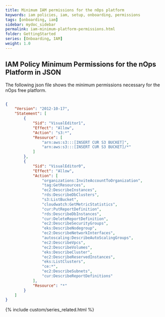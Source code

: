 ```yaml
---
title: Minimum IAM permissions for the nOps platform
keywords: iam policies, iam, setup, onboarding, permissions
tags: [onboarding, iam]
sidebar: mydoc_sidebar
permalink: iam-minimum-platform-permissions.html
folder: GettingStarted
series: [Onboarding, IAM]
weight: 1.0
---
```


## IAM Policy Minimum Permissions for the nOps Platform in JSON ##

The following json file shows the minimum permissions necessary for the nOps free platform.

```json

{
	"Version": "2012-10-17",
	"Statement": [
	    {
			"Sid": "VisualEditor1",
			"Effect": "Allow",
			"Action": "s3:*",
			"Resource": [
				"arn:aws:s3:::[INSERT CUR S3 BUCKET]",
				"arn:aws:s3:::[INSERT CUR S3 BUCKET]/*"
			]
		},
		{
			"Sid": "VisualEditor0",
			"Effect": "Allow",
			"Action": [
				"organizations:InviteAccountToOrganization",
				"tag:GetResources",
				"ec2:DescribeInstances",
				"rds:DescribeDbClusters",
				"s3:ListBucket",
				"cloudwatch:GetMetricStatistics",
				"cur:PutReportDefinition",
				"rds:DescribeDbInstances",
				"cur:DeleteReportDefinition",
				"ec2:DescribeSecurityGroups",
				"eks:DescribeNodegroup",
				"ec2:DescribeNetworkInterfaces",
				"autoscaling:DescribeAutoScalingGroups",
				"ec2:DescribeVpcs",
				"ec2:DescribeVolumes",
				"eks:DescribeCluster",
				"ec2:DescribeReservedInstances",
				"eks:ListClusters",
				"ce:*",
				"ec2:DescribeSubnets",
				"cur:DescribeReportDefinitions"
			],
			"Resource": "*"
		}
	]
}

```

{% include custom/series_related.html %}